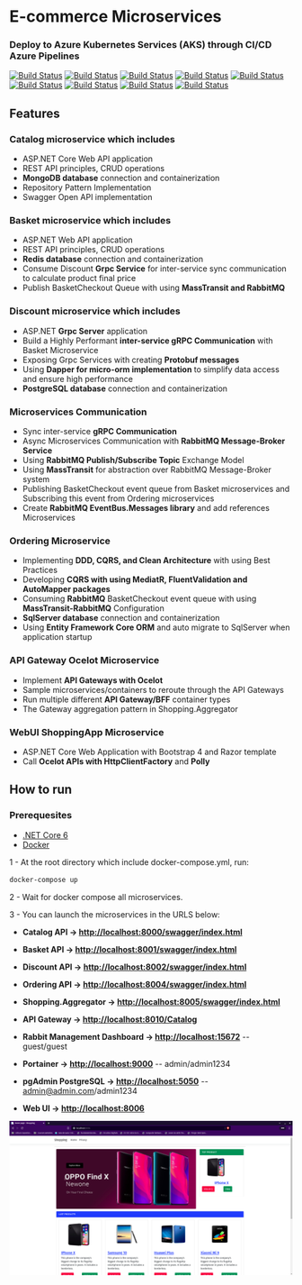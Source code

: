 # E-commerce Microservices

### Deploy to Azure Kubernetes Services (AKS) through CI/CD Azure Pipelines
[![Build Status](https://dev.azure.com/riannegreiros/EcommerceMicroservices/_apis/build/status/catalogapi-pipeline?branchName=main)](https://dev.azure.com/riannegreiros/EcommerceMicroservices/_build/latest?definitionId=15&branchName=main)
[![Build Status](https://dev.azure.com/riannegreiros/EcommerceMicroservices/_apis/build/status/basketapi-pipeline?branchName=main)](https://dev.azure.com/riannegreiros/EcommerceMicroservices/_build/latest?definitionId=5&branchName=main)
[![Build Status](https://dev.azure.com/riannegreiros/EcommerceMicroservices/_apis/build/status/discountapi-pipeline?branchName=main)](https://dev.azure.com/riannegreiros/EcommerceMicroservices/_build/latest?definitionId=7&branchName=main)
[![Build Status](https://dev.azure.com/riannegreiros/EcommerceMicroservices/_apis/build/status/discountapi-pipeline?branchName=main)](https://dev.azure.com/riannegreiros/EcommerceMicroservices/_build/latest?definitionId=7&branchName=main)
[![Build Status](https://dev.azure.com/riannegreiros/EcommerceMicroservices/_apis/build/status/discountgrpc-pipeline?branchName=main)](https://dev.azure.com/riannegreiros/EcommerceMicroservices/_build/latest?definitionId=13&branchName=main)
[![Build Status](https://dev.azure.com/riannegreiros/EcommerceMicroservices/_apis/build/status/orderingapi-pipeline?branchName=main)](https://dev.azure.com/riannegreiros/EcommerceMicroservices/_build/latest?definitionId=8&branchName=main)
[![Build Status](https://dev.azure.com/riannegreiros/EcommerceMicroservices/_apis/build/status/ocelotapigw-pipeline?branchName=main)](https://dev.azure.com/riannegreiros/EcommerceMicroservices/_build/latest?definitionId=14&branchName=main)
[![Build Status](https://dev.azure.com/riannegreiros/EcommerceMicroservices/_apis/build/status/shoppingaggregatorgateway-pipeline?branchName=main)](https://dev.azure.com/riannegreiros/EcommerceMicroservices/_build/latest?definitionId=12&branchName=main)
[![Build Status](https://dev.azure.com/riannegreiros/EcommerceMicroservices/_apis/build/status/shoppingwebapp-pipeline?branchName=main)](https://dev.azure.com/riannegreiros/EcommerceMicroservices/_build/latest?definitionId=6&branchName=main)

## Features

### Catalog microservice which includes

* ASP.NET Core Web API application
* REST API principles, CRUD operations
* **MongoDB database** connection and containerization
* Repository Pattern Implementation
* Swagger Open API implementation

### Basket microservice which includes

* ASP.NET Web API application
* REST API principles, CRUD operations
* **Redis database** connection and containerization
* Consume Discount **Grpc Service** for inter-service sync communication to calculate product final price
* Publish BasketCheckout Queue with using **MassTransit and RabbitMQ**
  
### Discount microservice which includes

* ASP.NET **Grpc Server** application
* Build a Highly Performant **inter-service gRPC Communication** with Basket Microservice
* Exposing Grpc Services with creating **Protobuf messages**
* Using **Dapper for micro-orm implementation** to simplify data access and ensure high performance
* **PostgreSQL database** connection and containerization

### Microservices Communication

* Sync inter-service **gRPC Communication**
* Async Microservices Communication with **RabbitMQ Message-Broker Service**
* Using **RabbitMQ Publish/Subscribe Topic** Exchange Model
* Using **MassTransit** for abstraction over RabbitMQ Message-Broker system
* Publishing BasketCheckout event queue from Basket microservices and Subscribing this event from Ordering microservices
* Create **RabbitMQ EventBus.Messages library** and add references Microservices

### Ordering Microservice

* Implementing **DDD, CQRS, and Clean Architecture** with using Best Practices
* Developing **CQRS with using MediatR, FluentValidation and AutoMapper packages**
* Consuming **RabbitMQ** BasketCheckout event queue with using **MassTransit-RabbitMQ** Configuration
* **SqlServer database** connection and containerization
* Using **Entity Framework Core ORM** and auto migrate to SqlServer when application startup

### API Gateway Ocelot Microservice

* Implement **API Gateways with Ocelot**
* Sample microservices/containers to reroute through the API Gateways
* Run multiple different **API Gateway/BFF** container types 
* The Gateway aggregation pattern in Shopping.Aggregator

### WebUI ShoppingApp Microservice

* ASP.NET Core Web Application with Bootstrap 4 and Razor template
* Call **Ocelot APIs with HttpClientFactory** and **Polly**

## How to run

### Prerequesites

* [.NET Core 6](https://dotnet.microsoft.com/en-us/download/dotnet/6.0)
* [Docker](https://docs.docker.com/get-docker/)

1 - At the root directory which include docker-compose.yml, run:

```bash
docker-compose up
```

2 - Wait for docker compose all microservices.

3 - You can launch the microservices in the URLS below:

* **Catalog API -> <http://localhost:8000/swagger/index.html>**
* **Basket API -> <http://localhost:8001/swagger/index.html>**
* **Discount API -> <http://localhost:8002/swagger/index.html>**
* **Ordering API -> <http://localhost:8004/swagger/index.html>**
* **Shopping.Aggregator -> <http://localhost:8005/swagger/index.html>**
* **API Gateway -> <http://localhost:8010/Catalog>**
* **Rabbit Management Dashboard -> <http://localhost:15672>**   -- guest/guest
* **Portainer -> <http://localhost:9000>**   -- admin/admin1234
* **pgAdmin PostgreSQL -> <http://localhost:5050>**   -- admin@admin.com/admin1234

* **Web UI -> <http://localhost:8006>**

![Web UI Screenshot](/documentation/images/shoppingappScreenshot.png)

